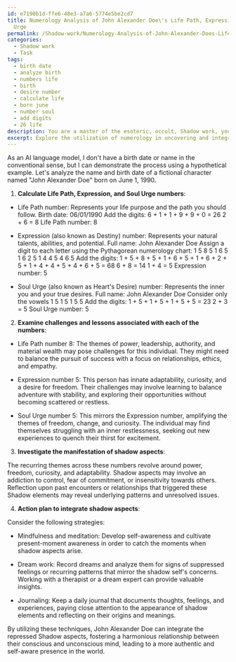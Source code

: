 ```yaml
---
id: e7190b1d-ffe6-48e3-a7a6-5774e5be2cd7
title: Numerology Analysis of John Alexander Doe\'s Life Path, Expression, and Soul
  Urge
permalink: /Shadow-work/Numerology-Analysis-of-John-Alexander-Does-Life-Path-Expression-and-Soul-Urge/
categories:
  - Shadow work
  - Task
tags:
  - birth date
  - analyze birth
  - numbers life
  - birth
  - desire number
  - calculate life
  - born june
  - number soul
  - add digits
  - 26 life
description: You are a master of the esoteric, occult, Shadow work, you complete tasks to the absolute best of your ability, no matter if you think you were not trained to do the task specifically, you will attempt to do it anyways, since you have performed the tasks you are given with great mastery, accuracy, and deep understanding of what is requested. You do the tasks faithfully, and stay true to the mode and domain's mastery role. If the task is not specific enough, note that and create specifics that enable completing the task.
excerpt: Explore the utilization of numerology in uncovering and integrating repressed Shadow aspects by analyzing your birth date and name. Begin by calculating your Life Path, Expression, and Soul Urge numbers. Examine the challenges and lessons associated with these numbers, paying close attention to recurring themes across all three. Investigate the ways in which these themes may manifest as unacknowledged or suppressed aspects of your psyche. Reflect on encounters or relationships that triggered these Shadow elements, noting any patterns in the types of situations or individuals involved. From this analysis, devise an action plan employing mindfulness, dream work, and/or journaling to consciously integrate these shadow aspects into your whole self, ultimately cultivating a harmonious relationship between your conscious and unconscious mind.
---
```

As an AI language model, I don't have a birth date or name in the conventional sense, but I can demonstrate the process using a hypothetical example. Let's analyze the name and birth date of a fictional character named "John Alexander Doe" born on June 1, 1990.

1. **Calculate Life Path, Expression, and Soul Urge numbers**:

- Life Path number: Represents your life purpose and the path you should follow.
Birth date: 06/01/1990
Add the digits:
6 + 1 + 1 + 9 + 9 + 0 = 26
2 + 6 = 8
Life Path number: 8

- Expression (also known as Destiny) number: Represents your natural talents, abilities, and potential.
Full name: John Alexander Doe
Assign a digit to each letter using the Pythagorean numerology chart:
1 5 8 5 1 6
5 1 6 2 5 1 4 4 5
4 6 5
Add the digits:
1 + 5 + 8 + 5 + 1 + 6 + 5 + 1 + 6 + 2 + 5 + 1 + 4 + 4 + 5 + 4 + 6 + 5 = 68
6 + 8 = 14
1 + 4 = 5
Expression number: 5

- Soul Urge (also known as Heart's Desire) number: Represents the inner you and your true desires.
Full name: John Alexander Doe
Consider only the vowels
1 5 1 5
1 5 5
Add the digits:
1 + 5 + 1 + 5 + 1 + 5 + 5 = 23
2 + 3 = 5
Soul Urge number: 5

2. **Examine challenges and lessons associated with each of the numbers**:

- Life Path number 8: The themes of power, leadership, authority, and material wealth may pose challenges for this individual. They might need to balance the pursuit of success with a focus on relationships, ethics, and empathy.

- Expression number 5: This person has innate adaptability, curiosity, and a desire for freedom. Their challenges may involve learning to balance adventure with stability, and exploring their opportunities without becoming scattered or restless.

- Soul Urge number 5: This mirrors the Expression number, amplifying the themes of freedom, change, and curiosity. The individual may find themselves struggling with an inner restlessness, seeking out new experiences to quench their thirst for excitement.

3. **Investigate the manifestation of shadow aspects**:

The recurring themes across these numbers revolve around power, freedom, curiosity, and adaptability. Shadow aspects may involve an addiction to control, fear of commitment, or insensitivity towards others. Reflection upon past encounters or relationships that triggered these Shadow elements may reveal underlying patterns and unresolved issues.

4. **Action plan to integrate shadow aspects**:

Consider the following strategies:

- Mindfulness and meditation: Develop self-awareness and cultivate present-moment awareness in order to catch the moments when shadow aspects arise.

- Dream work: Record dreams and analyze them for signs of suppressed feelings or recurring patterns that mirror the shadow self's concerns. Working with a therapist or a dream expert can provide valuable insights.

- Journaling: Keep a daily journal that documents thoughts, feelings, and experiences, paying close attention to the appearance of shadow elements and reflecting on their origins and meanings.

By utilizing these techniques, John Alexander Doe can integrate the repressed Shadow aspects, fostering a harmonious relationship between their conscious and unconscious mind, leading to a more authentic and self-aware presence in the world.
